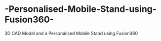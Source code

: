 # -Personalised-Mobile-Stand-using-Fusion360-
3D CAD Model and a Personalised Mobile Stand using Fusion360
